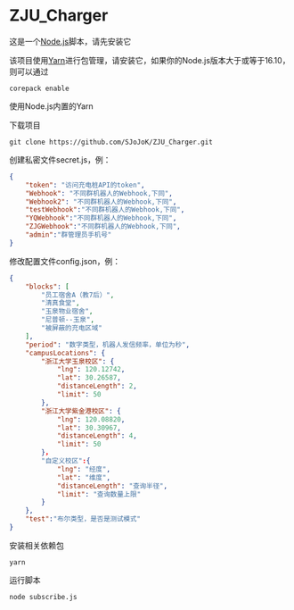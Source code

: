 # ZJU_Charger
这是一个[Node.js](https://nodejs.org/en/)脚本，请先安装它

该项目使用[Yarn](https://yarnpkg.com/)进行包管理，请安装它，如果你的Node.js版本大于或等于16.10，则可以通过

`corepack enable`

使用Node.js内置的Yarn

下载项目

`git clone https://github.com/SJoJoK/ZJU_Charger.git`

创建私密文件secret.js，例：

```json
{
    "token": "访问充电桩API的token",
    "Webhook": "不同群机器人的Webhook,下同",
    "Webhook2": "不同群机器人的Webhook,下同",
    "testWebhook":"不同群机器人的Webhook,下同",
    "YQWebhook":"不同群机器人的Webhook,下同",
    "ZJGWebhook":"不同群机器人的Webhook,下同",
    "admin":"群管理员手机号"
}
```

修改配置文件config.json，例：

```json
{
    "blocks": [
        "员工宿舍A（教7后）",
        "清真食堂",
        "玉泉物业宿舍",
        "尼普顿--玉泉",
        "被屏蔽的充电区域"
    ],
    "period": "数字类型，机器人发信频率，单位为秒",
    "campusLocations": {
        "浙江大学玉泉校区": {
            "lng": 120.12742,
            "lat": 30.26587,
            "distanceLength": 2,
            "limit": 50
        },
        "浙江大学紫金港校区": {
            "lng": 120.08820,
            "lat": 30.30967,
            "distanceLength": 4,
            "limit": 50
        }，
        "自定义校区":{
            "lng": "经度",
            "lat": "维度",
            "distanceLength": "查询半径",
            "limit": "查询数量上限"
        }
    },
    "test":"布尔类型，是否是测试模式"
}
```

安装相关依赖包

`yarn`

运行脚本

`node subscribe.js`